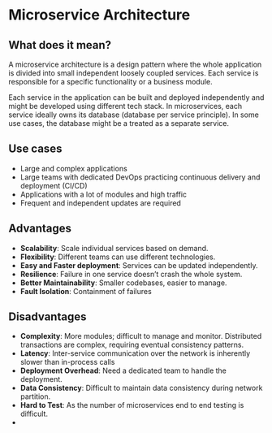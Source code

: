 # Microservice Architecture

## What does it mean?

A microservice architecture is a design pattern where the whole application is divided into small independent loosely coupled services. Each service is responsible for a specific functionality or a business module.

Each service in the application can be built and deployed independently and might be developed using different tech stack. In microservices, each service ideally owns its database (database per service principle). In some use cases, the database might be a treated as a separate service.

## Use cases

- Large and complex applications
- Large teams with dedicated DevOps practicing continuous delivery and deployment (CI/CD)
- Applications with a lot of modules and high traffic
- Frequent and independent updates are required

## Advantages

- **Scalability**: Scale individual services based on demand.
- **Flexibility**: Different teams can use different technologies.
- **Easy and Faster deployment**: Services can be updated independently.
- **Resilience**: Failure in one service doesn’t crash the whole system.
- **Better Maintainability**: Smaller codebases, easier to manage.
- **Fault Isolation**: Containment of failures

## Disadvantages

- **Complexity**: More modules; difficult to manage and monitor. Distributed transactions are complex, requiring eventual consistency patterns.
- **Latency**: Inter-service communication over the network is inherently slower than in-process calls
- **Deployment Overhead**: Need a dedicated team to handle the deployment.
- **Data Consistency**: Difficult to maintain data consistency during network partition.
- **Hard to Test**: As the number of microservices end to end testing is difficult.
-
